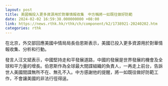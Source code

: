 ```yaml
---
layout: post
title: 美國稱投入更多資源用於對華情報收集　中方稱將一如既往做好防範
date: 2024-02-02 16:59:38.000000000 +08:00
link: https://news.rthk.hk/rthk/ch/component/k2/1738921-20240202.htm
categories: rthk
---
```


在北京，外交部回應美國中情局局長伯恩斯表示，美國已投入更多資源用於對華情報收集、分析和行動。

發言人汪文斌表示，中國堅持走和平發展道路，中國的發展是世界發展的機會及全球和平力量的增長。伯恩斯作為全球最大間諜組織的負責人，一再走上前台，告訴世人美國間諜無所不在、無孔不入。中方感謝他的提醒，將一如既往做好防範工作，不會讓美國的非法行徑得逞。
